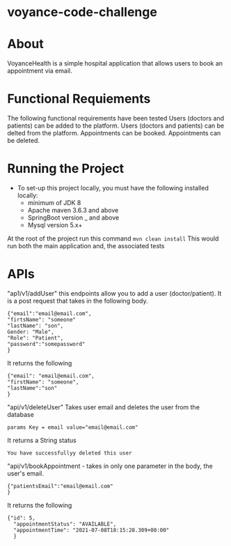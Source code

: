# voyance-code-challenge
# About
VoyanceHealth is a simple hospital application that allows users to book an appointment via email.

# Functional Requiements
The following functional requirements have been tested
Users (doctors and patients) can be added to the platform.
Users (doctors and patients) can be delted from the platform.
Appointments can be booked.
Appointments can be deleted.

# Running the Project 


  - To set-up this project locally, you must have the following installed locally:
       - minimum of JDK 8
       - Apache maven 3.6.3 and above
       - SpringBoot version _ and above
       - Mysql version 5.x+

   At the root of the project run this command `mvn clean install` This would run both the main application and, the associated tests
   
   # APIs
   "ap1/v1/addUser" this endpoints allow you to add a user (doctor/patient). It is a post request that takes in the following body.
   ```
   {"email":"email@email.com",
   "firtsName": "someone"
   "lastName": "son",
   Gender: "Male",
   "Role": "Patient",
   "password":"somepassword"
   }
   ```
   It returns the following 
   
   ```
   {"email": "email@email.com",
   "firstName": "someone",
   "lastName":"son"
   }
   ```
   "api/v1/deleteUser" Takes user email and deletes the user from the database
   ```
   params Key = email value="email@email.com"
   ```
   It returns a String status 
   ```
   You have successfullyy deleted this user
   ```
   "api/v1/bookAppointment - takes in only one parameter in the body, the user's email.
   
   ```
   {"patientsEmail":"email@email.com"
   }
   ```
   It returns the following 
   
  ```
  {"id": 5,
    "appointmentStatus": "AVAILABLE",
    "appointmentTime": "2021-07-08T18:15:28.309+00:00"
    }
 ```
   
   
